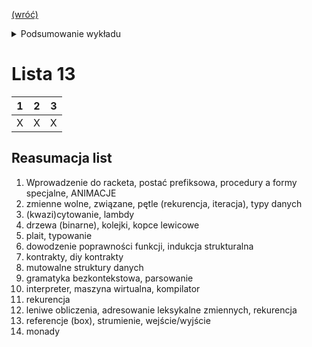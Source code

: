 [(wróć)](../)

<details>
    <summary>Podsumowanie wykładu</summary>

1. Interpreter w stylu kontynuacyjnym, operator sterowania call/cc
2. Inferencja typów w języku funkcyjnym z typami prostymi

</details>

# Lista 13
| 1 | 2 | 3 |
|---|---|---|
| X | X | X |

## Reasumacja list
1. Wprowadzenie do racketa, postać prefiksowa, procedury a formy specjalne, ANIMACJE
2. zmienne wolne, związane, pętle (rekurencja, iteracja), typy danych
3. (kwazi)cytowanie, lambdy
4. drzewa (binarne), kolejki, kopce lewicowe
5. plait, typowanie
6. dowodzenie poprawności funkcji, indukcja strukturalna
7. kontrakty, diy kontrakty
8. mutowalne struktury danych
9. gramatyka bezkontekstowa, parsowanie
10. interpreter, maszyna wirtualna, kompilator
11. rekurencja
12. leniwe obliczenia, adresowanie leksykalne zmiennych, rekurencja
13. referencje (box), strumienie, wejście/wyjście
14. monady
